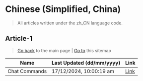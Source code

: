 # Chinese (Simplified, China)
> All articles written under the zh_CN language code. 

## Article-1
> [Go back](../README.md) to the main page | [Go to](https://help.twitch.tv/s/sitemap-topicarticle-1.xml) this sitemap

| Name          | Last Updated (dd/mm/yyyy) | Link                                                                   |
|---------------|---------------------------|------------------------------------------------------------------------|
| Chat Commands | 17/12/2024, 10:00:19 am   | [Link](https://help.twitch.tv/s/article/chat-commands?language=zh_CN)  |



